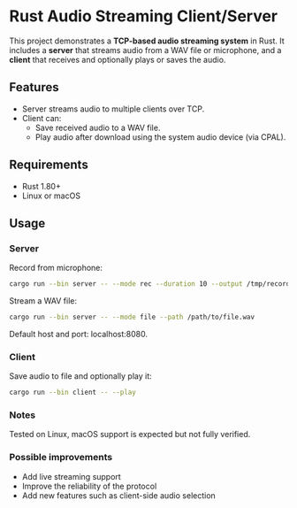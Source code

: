 # Rust Audio Streaming Client/Server

This project demonstrates a **TCP-based audio streaming system** in Rust. It includes a **server** that streams audio from a WAV file or microphone, and a **client** that receives and optionally plays or saves the audio.

## Features

- Server streams audio to multiple clients over TCP.
- Client can:
    - Save received audio to a WAV file.
    - Play audio after download using the system audio device (via CPAL).

## Requirements

- Rust 1.80+
- Linux or macOS

## Usage

### Server

Record from microphone:

```bash
cargo run --bin server -- --mode rec --duration 10 --output /tmp/recorded.wav
```

Stream a WAV file:

```bash
cargo run --bin server -- --mode file --path /path/to/file.wav
```

Default host and port: localhost:8080.

### Client

Save audio to file and optionally play it:

```bash
cargo run --bin client -- --play
```

### Notes

Tested on Linux, macOS support is expected but not fully verified.

### Possible improvements
- Add live streaming support
- Improve the reliability of the protocol
- Add new features such as client-side audio selection